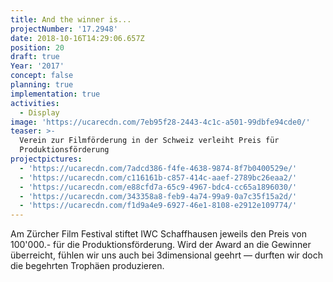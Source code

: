 ```yaml
---
title: And the winner is...
projectNumber: '17.2948'
date: 2018-10-16T14:29:06.657Z
position: 20
draft: true
Year: '2017'
concept: false
planning: true
implementation: true
activities:
  - Display
image: 'https://ucarecdn.com/7eb95f28-2443-4c1c-a501-99dbfe94cde0/'
teaser: >-
  Verein zur Filmförderung in der Schweiz verleiht Preis für
  Produktionsförderung
projectpictures:
  - 'https://ucarecdn.com/7adcd386-f4fe-4638-9874-8f7b0400529e/'
  - 'https://ucarecdn.com/c116161b-c857-414c-aaef-2789bc26eaa2/'
  - 'https://ucarecdn.com/e88cfd7a-65c9-4967-bdc4-cc65a1896030/'
  - 'https://ucarecdn.com/343358a8-feb9-4a74-99a9-0a7c35f15a2d/'
  - 'https://ucarecdn.com/f1d9a4e9-6927-46e1-8108-e2912e109774/'
---
```

Am Zürcher Film Festival stiftet IWC Schaffhausen jeweils den Preis von 100'000.- für die Produktionsförderung. Wird der Award an die Gewinner überreicht, fühlen wir uns auch bei 3dimensional geehrt — durften wir doch die begehrten Trophäen produzieren.
